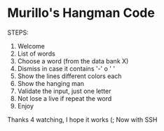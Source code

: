 # Murillo's Hangman Code

STEPS:

1. Welcome
2. List of words
3. Choose a word (from the data bank X)
4. Dismiss in case it contains '-' o ' '
5. Show the lines different colors each
6. Show the hanging man
7. Validate the input, just one letter
8. Not lose a live if repeat the word
9. Enjoy

Thanks 4 watching, I hope it works (;
Now with SSH

